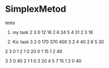 # SimplexMetod
tests
1) my task
2 3
0
12 16
2 6 24
5 4 31
2 3 18

2) Kic task
3 2
0
170 370 400
3 2 4 40
2 6 5 30


2 3
0
1 2
1 0 20
0 1 15
1 2 40

3 3
0
40 2 1
1 0 3 20
4 5 7 15
1 2 0 40